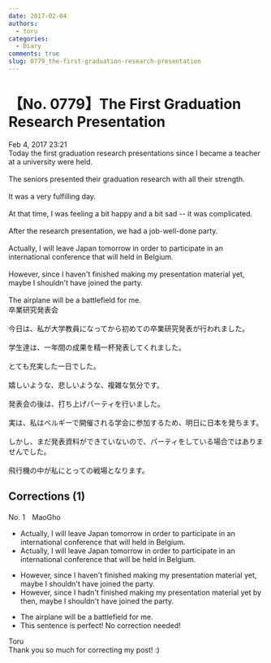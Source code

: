```yaml
---
date: 2017-02-04
authors:
  - toru
categories:
  - Diary
comments: true
slug: 0779_the-first-graduation-research-presentation
---
```


# 【No. 0779】The First Graduation Research Presentation
<div class="date">Feb 4, 2017 23:21</div>
<div id="post"><div id="body_show_ori">
Today the first graduation research presentations since I became a teacher at a university were held.<br/><br/>The seniors presented their graduation research with all their strength.<br/><br/>It was a very fulfilling day.<br/><br/>At that time, I was feeling a bit happy and a bit sad -- it was complicated.<br/><br/>After the research presentation, we had a job-well-done party.<br/><br/>Actually, I will leave Japan tomorrow in order to participate in an international conference that will held in Belgium.<br/><br/>However, since I haven't finished making my presentation material yet, maybe I shouldn't have joined the party.<br/><br/>The airplane will be a battlefield for me.
</div></div>

<!-- more -->

<div id="post_ja"><div id="body_show_mo">
卒業研究発表会<br/><br/>今日は、私が大学教員になってから初めての卒業研究発表が行われました。<br/><br/>学生達は、一年間の成果を精一杯発表してくれました。<br/><br/>とても充実した一日でした。<br/><br/>嬉しいような、悲しいような、複雑な気分です。<br/><br/>発表会の後は、打ち上げパーティを行いました。<br/><br/>実は、私はベルギーで開催される学会に参加するため、明日に日本を発ちます。<br/><br/>しかし、まだ発表資料ができていないので、パーティをしている場合ではありませんでした。<br/><br/>飛行機の中が私にとっての戦場となります。
</div></div>

## Corrections (1)
<div id="block"><div class="first_name"> No. 1　<span class="just_name">MaoGho</span></div><div id="block2">
<ul class="correction_field">
<li class="incorrect">Actually, I will leave Japan tomorrow in order to participate in an international conference that will held in Belgium.</li>
<li class="corrected correct">
Actually, I will leave Japan tomorrow in order to participate in an international conference that will <span class="f_red">be </span>held in Belgium.
</li>
</ul>
<ul class="correction_field">
<li class="incorrect">However, since I haven't finished making my presentation material yet, maybe I shouldn't have joined the party.</li>
<li class="corrected correct">
However, since I <span class="f_red">hadn't</span> finished <span class="sline">making </span>my presentation material <span class="sline">yet </span><span class="f_red">by then</span>, maybe I shouldn't have joined the party.
</li>
</ul>
<ul class="correction_field">
<li class="incorrect">The airplane will be a battlefield for me.</li>
<li class="corrected perfect">This sentence is perfect! No correction needed!</li>
</ul>
</div><div class="name"><span class="just_name">Toru</span><br>
Thank you so much for correcting my post! :)
</div>
</div>
